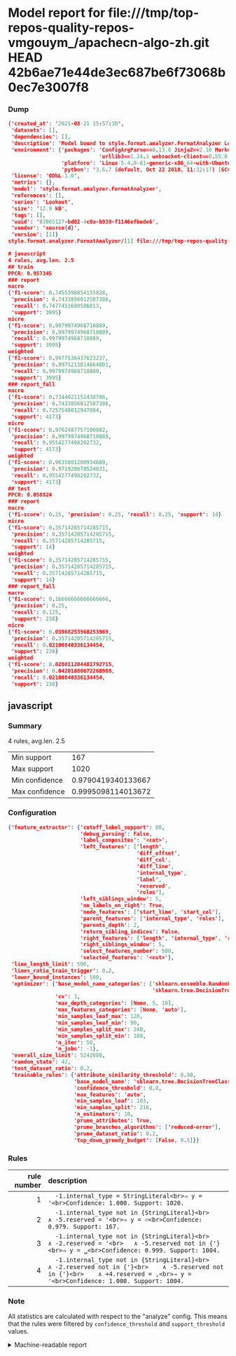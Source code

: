 # Model report for file:///tmp/top-repos-quality-repos-vmgouym_/apachecn-algo-zh.git HEAD 42b6ae71e44de3ec687be6f73068b0ec7e3007f8

### Dump

```json
{'created_at': '2021-08-21 15:57:30',
 'datasets': [],
 'dependencies': [],
 'description': 'Model bound to style.format.analyzer.FormatAnalyzer Lookout analyzer.',
 'environment': {'packages': 'ConfigArgParse==0.13.0 Jinja2==2.10 MarkupSafe==1.1.1 PyStemmer==1.3.0 PyYAML==5.1 Pympler==0.5 SQLAlchemy==1.2.10 SQLAlchemy-Utils==0.33.3 asdf==2.3.2 bblfsh==2.12.7 boto==2.49.0 boto3==1.9.130 botocore==1.12.130 cachetools==2.0.1 certifi==2019.3.9 chardet==3.0.4 clint==0.5.1 docker==3.7.0 docker-pycreds==0.4.0 dulwich==0.19.11 grpcio==1.19.0 grpcio-tools==1.19.0 humanfriendly==4.16.1 humanize==0.5.1 idna==2.8 jmespath==0.9.4 jsonschema==2.6.0 lookout-sdk==0.4.1 lookout-sdk-ml==0.19.0 lookout-style==0.2.0 lz4==2.1.6 modelforge==0.12.1 numpy==1.16.2 packaging==19.0 pandas==0.22.0 pip==19.0.3 protobuf==3.7.0 psycopg2-binary==2.7.5 pygtrie==2.3 pyparsing==2.3.1 python-dateutil==2.8.0 python-igraph==0.7.1.post6 pytz==2019.1 requests==2.21.0 requirements-parser==0.2.0 scikit-learn==0.20.1 scikit-optimize==0.5.2 scipy==1.2.1 semantic-version==2.6.0 setuptools==40.8.0 six==1.12.0 smart-open==1.8.1 sourced-ml==0.8.2 spdx==2.5.0 stringcase==1.2.0 tabulate==0.8.2 tqdm==4.31.1 '
                             'urllib3==1.24.1 websocket-client==0.55.0 xxhash==1.3.0',
                 'platform': 'Linux-5.4.0-81-generic-x86_64-with-Ubuntu-18.04-bionic',
                 'python': '3.6.7 (default, Oct 22 2018, 11:32:17) [GCC 8.2.0]'},
 'license': 'ODbL-1.0',
 'metrics': {},
 'model': 'style.format.analyzer.FormatAnalyzer',
 'references': [],
 'series': 'Lookout',
 'size': '12.9 kB',
 'tags': [],
 'uuid': '83865127-bd82-4c0a-b938-f1146efbede6',
 'vendor': 'source{d}',
 'version': [1]}
style.format.analyzer.FormatAnalyzer/[1] file:///tmp/top-repos-quality-repos-vmgouym_/apachecn-algo-zh.git 42b6ae71e44de3ec687be6f73068b0ec7e3007f8

# javascript
4 rules, avg.len. 2.5
## train
PPCR: 0.957345
### report
macro
{'f1-score': 0.7455398854155828,
 'precision': 0.7433856812587386,
 'recall': 0.7477451600506013,
 'support': 3995}
micro
{'f1-score': 0.9979974968710889,
 'precision': 0.9979974968710889,
 'recall': 0.9979974968710889,
 'support': 3995}
weighted
{'f1-score': 0.9977536437623237,
 'precision': 0.9975213814664001,
 'recall': 0.9979974968710889,
 'support': 3995}
### report_full
macro
{'f1-score': 0.7344021152438786,
 'precision': 0.7433856812587386,
 'recall': 0.7257540012947084,
 'support': 4173}
micro
{'f1-score': 0.9762487757100882,
 'precision': 0.9979974968710889,
 'recall': 0.9554277498202732,
 'support': 4173}
weighted
{'f1-score': 0.9635001200934689,
 'precision': 0.971920678524031,
 'recall': 0.9554277498202732,
 'support': 4173}
## test
PPCR: 0.058824
### report
macro
{'f1-score': 0.25, 'precision': 0.25, 'recall': 0.25, 'support': 14}
micro
{'f1-score': 0.35714285714285715,
 'precision': 0.35714285714285715,
 'recall': 0.35714285714285715,
 'support': 14}
weighted
{'f1-score': 0.35714285714285715,
 'precision': 0.35714285714285715,
 'recall': 0.35714285714285715,
 'support': 14}
### report_full
macro
{'f1-score': 0.16666666666666666,
 'precision': 0.25,
 'recall': 0.125,
 'support': 238}
micro
{'f1-score': 0.03968253968253969,
 'precision': 0.35714285714285715,
 'recall': 0.02100840336134454,
 'support': 238}
weighted
{'f1-score': 0.028011204481792715,
 'precision': 0.04201680672268908,
 'recall': 0.02100840336134454,
 'support': 238}
```

## javascript
### Summary
4 rules, avg.len. 2.5

| | |
|-|-|
|Min support|167|
|Max support|1020|
|Min confidence|0.9790419340133667|
|Max confidence|0.9995098114013672|

### Configuration

```json
{'feature_extractor': {'cutoff_label_support': 80,
                       'debug_parsing': False,
                       'label_composites': '<cut>',
                       'left_features': ['length',
                                         'diff_offset',
                                         'diff_col',
                                         'diff_line',
                                         'internal_type',
                                         'label',
                                         'reserved',
                                         'roles'],
                       'left_siblings_window': 5,
                       'no_labels_on_right': True,
                       'node_features': ['start_line', 'start_col'],
                       'parent_features': ['internal_type', 'roles'],
                       'parents_depth': 2,
                       'return_sibling_indices': False,
                       'right_features': ['length', 'internal_type', 'reserved', 'roles'],
                       'right_siblings_window': 5,
                       'select_features_number': 500,
                       'selected_features': '<cut>'},
 'line_length_limit': 500,
 'lines_ratio_train_trigger': 0.2,
 'lower_bound_instances': 500,
 'optimizer': {'base_model_name_categories': ['sklearn.ensemble.RandomForestClassifier',
                                              'sklearn.tree.DecisionTreeClassifier'],
               'cv': 3,
               'max_depth_categories': [None, 5, 10],
               'max_features_categories': [None, 'auto'],
               'min_samples_leaf_max': 120,
               'min_samples_leaf_min': 90,
               'min_samples_split_max': 240,
               'min_samples_split_min': 180,
               'n_iter': 50,
               'n_jobs': -1},
 'overall_size_limit': 5242880,
 'random_state': 42,
 'test_dataset_ratio': 0.2,
 'trainable_rules': {'attribute_similarity_threshold': 0.98,
                     'base_model_name': 'sklearn.tree.DecisionTreeClassifier',
                     'confidence_threshold': 0.8,
                     'max_features': 'auto',
                     'min_samples_leaf': 103,
                     'min_samples_split': 216,
                     'n_estimators': 10,
                     'prune_attributes': True,
                     'prune_branches_algorithms': ['reduced-error'],
                     'prune_dataset_ratio': 0.2,
                     'top_down_greedy_budget': [False, 0.5]}}
```

### Rules

| rule number | description |
|----:|:-----|
| 1 | `  -1.internal_type = StringLiteral<br>⇒ y = '<br>Confidence: 1.000. Support: 1020.` |
| 2 | `  -1.internal_type not in {StringLiteral}<br>	∧ -5.reserved = '<br>⇒ y = ⏎<br>Confidence: 0.979. Support: 167.` |
| 3 | `  -1.internal_type not in {StringLiteral}<br>	∧ -2.reserved = '<br>	∧ -5.reserved not in {'}<br>⇒ y = ␣<br>Confidence: 0.999. Support: 1004.` |
| 4 | `  -1.internal_type not in {StringLiteral}<br>	∧ -2.reserved not in {'}<br>	∧ -5.reserved not in {'}<br>	∧ +4.reserved = ,<br>⇒ y = '<br>Confidence: 1.000. Support: 1004.` |

### Note
All statistics are calculated with respect to the "analyze" config. This means that the rules were filtered by
`confidence_threshold` and `support_threshold` values.

<details>
    <summary>Machine-readable report</summary>
```json
{"javascript": {"avg_rule_len": 2.5, "max_conf": 0.9995098114013672, "max_support": 1020, "min_conf": 0.9790419340133667, "min_support": 167, "num_rules": 4}}
```
</details>
